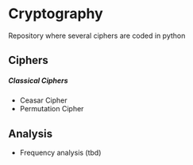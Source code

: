# Cryptography
Repository where several ciphers are coded in python

## Ciphers

##### Classical Ciphers
* Ceasar Cipher
* Permutation Cipher

## Analysis

* Frequency analysis (tbd)
